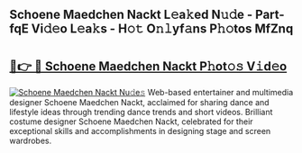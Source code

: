 ## Schoene Maedchen Nackt L𝚎a𝚔ed N𝚞𝚍e - Part-fqE Vi𝚍𝚎o L𝚎a𝚔s - H𝚘𝚝 O𝚗𝚕yf𝚊ns P𝚑𝚘tos MfZnq

# <h2><a href="http://kfay8u.oniu.top/?m=Schoene+Maedchen+Nackt">🔗👉 🔴 Schoene Maedchen Nackt P𝚑ot𝚘𝚜 V𝚒d𝚎o</a></h2>

[![Schoene Maedchen Nackt Nu𝚍e𝚜](https://i.imgur.com/0qMVB7G.gif)](http://kfay8u.oniu.top/?m=Schoene+Maedchen+Nackt)
Web-based entertainer and multimedia designer Schoene Maedchen Nackt, acclaimed for sharing dance and lifestyle ideas through trending dance trends and short videos. Brilliant costume designer Schoene Maedchen Nackt, celebrated for their exceptional skills and accomplishments in designing stage and screen wardrobes.  

